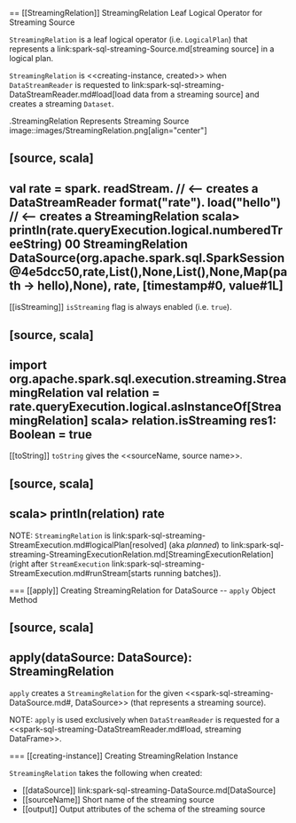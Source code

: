 == [[StreamingRelation]] StreamingRelation Leaf Logical Operator for Streaming Source

`StreamingRelation` is a leaf logical operator (i.e. `LogicalPlan`) that represents a link:spark-sql-streaming-Source.md[streaming source] in a logical plan.

`StreamingRelation` is <<creating-instance, created>> when `DataStreamReader` is requested to link:spark-sql-streaming-DataStreamReader.md#load[load data from a streaming source] and creates a streaming `Dataset`.

.StreamingRelation Represents Streaming Source
image::images/StreamingRelation.png[align="center"]

[source, scala]
----
val rate = spark.
  readStream.     // <-- creates a DataStreamReader
  format("rate").
  load("hello")   // <-- creates a StreamingRelation
scala> println(rate.queryExecution.logical.numberedTreeString)
00 StreamingRelation DataSource(org.apache.spark.sql.SparkSession@4e5dcc50,rate,List(),None,List(),None,Map(path -> hello),None), rate, [timestamp#0, value#1L]
----

[[isStreaming]]
`isStreaming` flag is always enabled (i.e. `true`).

[source, scala]
----
import org.apache.spark.sql.execution.streaming.StreamingRelation
val relation = rate.queryExecution.logical.asInstanceOf[StreamingRelation]
scala> relation.isStreaming
res1: Boolean = true
----

[[toString]]
`toString` gives the <<sourceName, source name>>.

[source, scala]
----
scala> println(relation)
rate
----

NOTE: `StreamingRelation` is link:spark-sql-streaming-StreamExecution.md#logicalPlan[resolved] (aka _planned_) to link:spark-sql-streaming-StreamingExecutionRelation.md[StreamingExecutionRelation] (right after `StreamExecution` link:spark-sql-streaming-StreamExecution.md#runStream[starts running batches]).

=== [[apply]] Creating StreamingRelation for DataSource -- `apply` Object Method

[source, scala]
----
apply(dataSource: DataSource): StreamingRelation
----

`apply` creates a `StreamingRelation` for the given <<spark-sql-streaming-DataSource.md#, DataSource>> (that represents a streaming source).

NOTE: `apply` is used exclusively when `DataStreamReader` is requested for a <<spark-sql-streaming-DataStreamReader.md#load, streaming DataFrame>>.

=== [[creating-instance]] Creating StreamingRelation Instance

`StreamingRelation` takes the following when created:

* [[dataSource]] link:spark-sql-streaming-DataSource.md[DataSource]
* [[sourceName]] Short name of the streaming source
* [[output]] Output attributes of the schema of the streaming source

